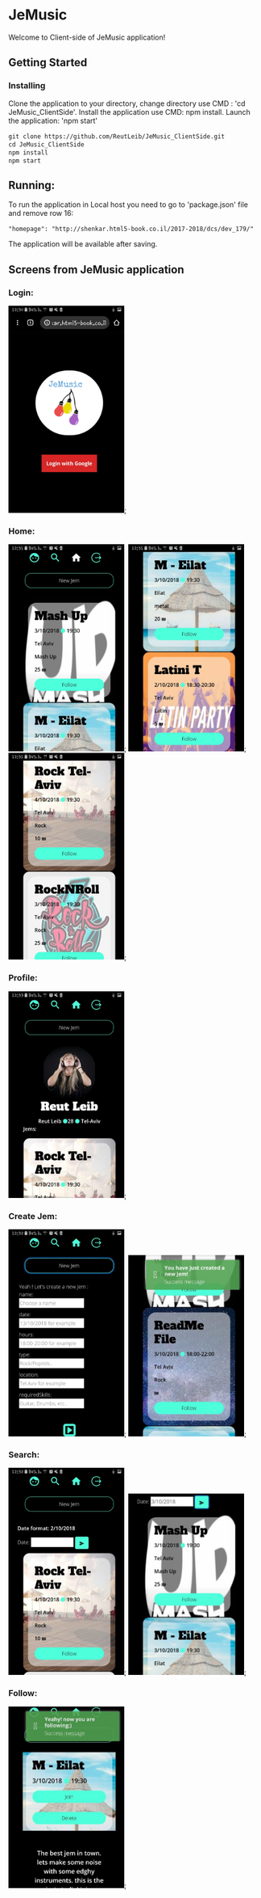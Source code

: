 # JeMusic

Welcome to Client-side of JeMusic application!

## Getting Started
### Installing

Clone the application to your directory, 
change directory use CMD : 'cd JeMusic_ClientSide'.
Install the application use CMD: npm install.
Launch the application: 'npm start'

```
git clone https://github.com/ReutLeib/JeMusic_ClientSide.git
cd JeMusic_ClientSide
npm install
npm start
```

## Running:

To run the application in Local host you need to go to 'package.json' file 
and remove row 16:
```
"homepage": "http://shenkar.html5-book.co.il/2017-2018/dcs/dev_179/"
```
The application will be available after saving. 

## Screens from JeMusic application
### Login:
<img src="ReadMe/1.jpeg" alt="Login page" width="230"/>;
### Home:
<img src="ReadMe/homePage2.jpeg" alt="Login page" width="230"/>;
<img src="ReadMe/homePage3.jpeg" alt="Login page" width="230"/>;
<img src="ReadMe/homePage4.jpeg" alt="Login page" width="230"/>;
### Profile:
<img src="ReadMe/profile8.jpeg" alt="Login page" width="230"/>;
### Create Jem:
<img src="ReadMe/createJem5.jpeg" alt="Login page" width="230"/>;
<img src="ReadMe/create10.JPG" alt="Login page" width="230"/>;
### Search:
<img src="ReadMe/searchJem6.jpeg" alt="Login page" width="230"/>;
<img src="ReadMe/result7.JPG" alt="Login page" width="230"/>;
### Follow:
<img src="ReadMe/follow9.JPG" alt="Login page" width="230"/>;
